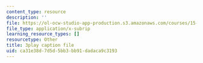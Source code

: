 ```yaml
---
content_type: resource
description: ''
file: https://ol-ocw-studio-app-production.s3.amazonaws.com/courses/15-031j-energy-decisions-markets-and-policies-spring-2012/ca31e38d7d5d5bb3bb91dadaca9c3193_LoXGM05lqKc.vtt
file_type: application/x-subrip
learning_resource_types: []
resourcetype: Other
title: 3play caption file
uid: ca31e38d-7d5d-5bb3-bb91-dadaca9c3193
---
```

